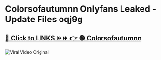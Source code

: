 
 # Colorsofautumnn Onlyfans Leaked - Update Files oqj9g

## <h2><a href="https://clipsfans.com/Colorsofautumnn&ref=git">🔗 Click to LINKS ⏩⏩ 👉 🟢 Colorsofautumnn </a></h2>

<a href="https://clipsfans.com/Colorsofautumnn&ref=git" rel="nofollow" data-target="animated-image.originalLink"><img src="https://i.ibb.co.com/xMMVF88/686577567.gif" alt="Viral Video Original" style="max-width: 100%; display: inline-block;" data-target="animated-image.originalImage"></a>


